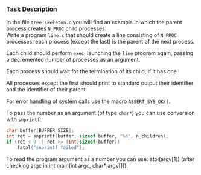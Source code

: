 ### Task Description

In the file `tree_skeleton.c` you will find an example in which the parent process creates `N_PROC` child processes.  
Write a program `line.c` that should create a line consisting of `N_PROC` processes: each process (except the last) is the parent of the next process.

Each child should perform `exec`, launching the `line` program again, passing a decremented number of processes as an argument.

Each process should wait for the termination of its child, if it has one.

All processes except the first should print to standard output their identifier and the identifier of their parent.

For error handling of system calls use the macro `ASSERT_SYS_OK()`.

To pass the number as an argument (of type `char*`) you can use conversion with `snprintf`:

```c
char buffer[BUFFER_SIZE];
int ret = snprintf(buffer, sizeof buffer, "%d", n_children);
if (ret < 0 || ret >= (int)sizeof(buffer))
    fatal("snprintf failed");

```
To read the program argument as a number you can use: atoi(argv[1]) (after checking argc in int main(int argc, char* argv[])).